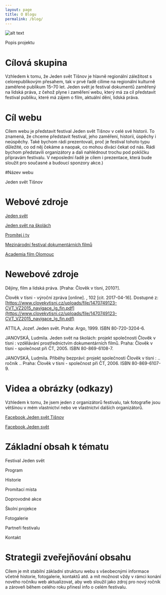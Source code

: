 ```yaml
---
layout: page
title: O Blogu
permalink: /blog/
---
```


![alt text](http://www.imgup.cz/images/2017/05/21/logo-Jeden-svet-600x337.png "Header")

Popis projektu 

# Cílová skupina 

Vzhledem k tomu, že Jeden svět Tišnov je hlavně regionální záležitost s celorepublikovým přesahem, tak v prvé řadě cílíme na regionální kulturně zaměřené publikum 15–70 let. Jeden svět je festival dokumentů zaměřený na lidská práva, z čehož plyne i zaměření webu, který má za cíl představit festival publiku, které má zájem o film, aktuální dění, lidská práva.

# Cíl webu 

Cílem webu je představit festival Jeden svět Tišnov v celé své historii. To znamená, že chceme představit festival, jeho zaměření, historii, úspěchy i neúspěchy. Také bychom rádi prezentovali, proč je festival tohoto typu důležité, co od něj čekáme a naopak, co mohou diváci čekat od nás. Rádi bychom představili organizátory a dali nahlédnout trochu pod pokličku přípravám festivalu. V neposlední řadě je cílem i prezentace, která bude sloužit pro současné a budoucí sponzory akce.) 

#Název webu 

Jeden svět Tišnov 

# Webové zdroje
                
[Jeden svět](https://www.jedensvet.cz/2017/)
          

[Jeden svět na školách](https://www.jsns.cz/)
         
[Promítej i ty](https://www.promitejity.cz/)
      
          
[Mezinárodní festival dokumentárních filmů](http://www.dokument-festival.cz/)
          

[Academia film Olomouc](http://www.afo.cz/)
        
  
# Newebové zdroje                 
    

  Dějiny, film a lidská práva. [Praha: Člověk v tísni, 2010?]. 
          
  Člověk v tísni - výroční zpráva [online]. , 102 [cit. 2017-04-16]. Dostupné z: [https://www.clovekvtisni.cz/uploads/file/1470749123-CVT_VZ2015_navigace_lg_fin.pdf](https://www.clovekvtisni.cz/uploads/file/1470749123-CVT_VZ2015_navigace_lg_fin.pdf)

                  
  ATTILA, Jozef. Jeden svět. Praha: Argo, 1999. ISBN 80-720-3204-6.
      
          
  JANOVSKÁ, Ludmila. Jeden svět na školách: projekt společnosti Člověk v tísni : vzdělávání prostřednictvím dokumentárních filmů. Praha: Člověk v tísni - společnost při ČT, 2005. ISBN 80-869-6108-7.

             
  JANOVSKÁ, Ludmila. Příběhy bezpráví: projekt společnosti Člověk v tísni : .. ročník .. Praha: Člověk v tísni - společnost při ČT, 2006. ISBN 80-869-6107-9.

                
# Videa a obrázky (odkazy) 
    
                
             
Vzhledem k tomu, že jsem jeden z organizátorů festivalu, tak fotografie jsou většinou v mém vlastnictví nebo ve vlastnictví dalších organizátorů.

[Facebook Jeden svět Tišnov](https://www.facebook.com/jeden.svet.tisnov/)
          
  
[Facebook Jeden svět](https://www.facebook.com/jedensvet/?fref=ts)
          

# Základní obsah k tématu 
              
         

 Festival Jeden svět
                     

 Program
          
          
 Historie
          

 Promítací místa
          
          
 Doprovodné akce 

          
 Školní projekce
                     
          
 Fotogalerie  

          
 Partneři festivalu
                    
          
 Kontakt   
          

# Strategii zveřejňování obsahu 

 Cílem je mít stabilní základní strukturu webu s všeobecnými informace včetně historie, fotogalerie, kontaktů atd. a mít možnost vždy v rámci konání nového ročníku web aktualizovat, aby web sloužil jako zdroj pro nový ročník a zároveň během celého roku přinesl info o celém festivalu. 
    